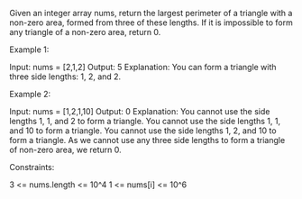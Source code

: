 Given an integer array nums, return the largest perimeter of a triangle with
a non-zero area, formed from three of these lengths. If it is impossible to
form any triangle of a non-zero area, return 0.


Example 1:


Input: nums = [2,1,2]
Output: 5
Explanation: You can form a triangle with three side lengths: 1, 2, and 2.


Example 2:


Input: nums = [1,2,1,10]
Output: 0
Explanation: 
You cannot use the side lengths 1, 1, and 2 to form a triangle.
You cannot use the side lengths 1, 1, and 10 to form a triangle.
You cannot use the side lengths 1, 2, and 10 to form a triangle.
As we cannot use any three side lengths to form a triangle of non-zero area,
we return 0.



Constraints:


3 <= nums.length <= 10^4
1 <= nums[i] <= 10^6




